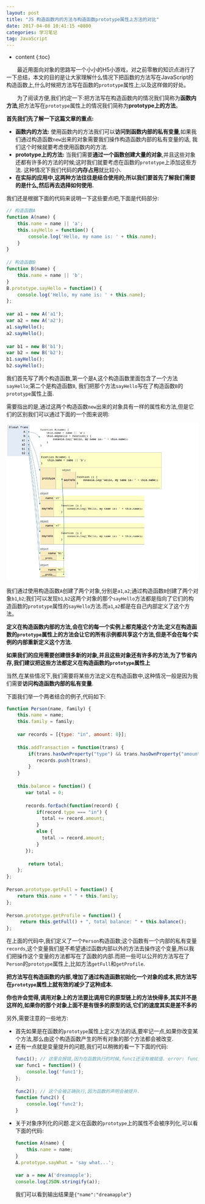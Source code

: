 ```yaml
---
layout: post
title: "JS 构造函数内的方法与构造函数prototype属性上方法的对比"
date: 2017-04-08 10:41:15 +0800
categories: 学习笔记
tag: JavaScript
---
```


* content
{:toc}

　　最近用面向对象的思路写一个小小的H5小游戏，对之前零散的知识点进行了一下总结，本文的目的是让大家理解什么情况下把函数的方法写在JavaScript的构造函数上,什么时候把方法写在函数的`prototype`属性上;以及这样做的好处。

　　为了阅读方便,我们约定一下:把方法写在构造函数内的情况我们简称为**函数内方法**,把方法写在`prototype`属性上的情况我们简称为**prototype上的方法**。<!-- more -->

**首先我们先了解一下这篇文章的重点:**

+ **函数内的方法:** 使用函数内的方法我们可以**访问到函数内部的私有变量**,如果我们通过构造函数`new`出来的对象需要我们操作构造函数内部的私有变量的话,
  我们这个时候就要考虑使用函数内的方法.
+ **prototype上的方法:** 当我们需要**通过一个函数创建大量的对象**,并且这些对象还都有许多的方法的时候;这时我们就要考虑在函数的`prototype`上添加这些方法.
  这种情况下我们代码的**内存占用**就比较小.
+ **在实际的应用中,这两种方法往往是结合使用的;所以我们要首先了解我们需要的是什么,然后再去选择如何使用.**

我们还是根据下面的代码来说明一下这些要点吧,下面是代码部分:
```javascript
// 构造函数A
function A(name) {
    this.name = name || 'a';
    this.sayHello = function() {
        console.log('Hello, my name is: ' + this.name);
    }
}

// 构造函数B
function B(name) {
    this.name = name || 'b';
}
B.prototype.sayHello = function() {
    console.log('Hello, my name is: ' + this.name);
};

var a1 = new A('a1');
var a2 = new A('a2');
a1.sayHello();
a2.sayHello();

var b1 = new B('b1');
var b2 = new B('b2');
b1.sayHello();
b2.sayHello();
```

我们首先写了两个构造函数,第一个是`A`,这个构造函数里面包含了一个方法`sayHello`;第二个是构造函数`B`,
我们把那个方法`sayHello`写在了构造函数`B`的`prototype`属性上面.

需要指出的是,通过这两个构造函数`new`出来的对象具有一样的属性和方法,但是它们的区别我们可以通过下面的一个图来说明:

![1](/styles/images/js/constructor-vs-prototype.jpg)

我们通过使用构造函数`A`创建了两个对象,分别是`a1`,`a2`;通过构造函数`B`创建了两个对象`b1`,`b2`;我们可以发现`b1`,`b2`这两个对象的那个`sayHello`方法都是指向了它们的构造函数的`prototype`属性的`sayHello`方法.而`a1`,`a2`都是在自己内部定义了这个方法。

**定义在构造函数内部的方法,会在它的每一个实例上都克隆这个方法;定义在构造函数的`prototype`属性上的方法会让它的所有示例都共享这个方法,但是不会在每个实例的内部重新定义这个方法.**

**如果我们的应用需要创建很多新的对象,并且这些对象还有许多的方法,为了节省内存,我们建议把这些方法都定义在构造函数的`prototype`属性上**

当然,在某些情况下,我们需要将某些方法定义在构造函数中,这种情况一般是因为我们需要**访问构造函数内部的私有变量**.


下面我们举一个两者结合的例子,代码如下:
```javascript
function Person(name, family) {
    this.name = name;
    this.family = family;
    
    var records = [{type: "in", amount: 0}];

    this.addTransaction = function(trans) {
        if(trans.hasOwnProperty("type") && trans.hasOwnProperty("amount")) {
           records.push(trans);
        }
    }

    this.balance = function() {
       var total = 0;

       records.forEach(function(record) {
           if(record.type === "in") {
             total += record.amount;
           }
           else {
             total -= record.amount;
           }
       });
    
        return total;
    };
};

Person.prototype.getFull = function() {
    return this.name + " " + this.family;
};

Person.prototype.getProfile = function() {
     return this.getFull() + ", total balance: " + this.balance();
};
```

在上面的代码中,我们定义了一个`Person`构造函数;这个函数有一个内部的私有变量`records`,这个变量我们是不希望通过函数内部以外的方法去操作这个变量,所以我们把操作这个变量的方法都写在了函数的内部.而把一些可以公开的方法写在了`Person`的`prototype`属性上,比如方法`getFull`和`getProfile`.

**把方法写在构造函数的内部,增加了通过构造函数初始化一个对象的成本,把方法写在`prototype`属性上就有效的减少了这种成本.**

**你也许会觉得,调用对象上的方法要比调用它的原型链上的方法快得多,其实并不是这样的,如果你的那个对象上面不是有很多的原型的话,它们的速度其实是差不多的**



另外,需要注意的一些地方:
 + 首先如果是在函数的`prototype`属性上定义方法的话,要牢记一点,如果你改变某个方法,那么由这个构造函数产生的所有对象的那个方法都会被改变.
 + 还有一点就是变量提升的问题,我们可以稍微的看一下下面的代码:
   ```javascript
   func1(); // 这里会报错,因为在函数执行的时候,func1还没有被赋值. error: func1 is not a function
   var func1 = function() {
       console.log('func1');
   };
   
   func2(); // 这个会被正确执行,因为函数的声明会被提升.
   function func2() {
       console.log('func2');
   }
   ```
 + 关于对象序列化的问题.定义在函数的`prototype`上的属性不会被序列化,可以看下面的代码:
   ```javascript
   function A(name) {
       this.name = name;
   }
   A.prototype.sayWhat = 'say what...';
   
   var a = new A('dreamapple');
   console.log(JSON.stringify(a));
   ```
   我们可以看到输出结果是`{"name":"dreamapple"}`
